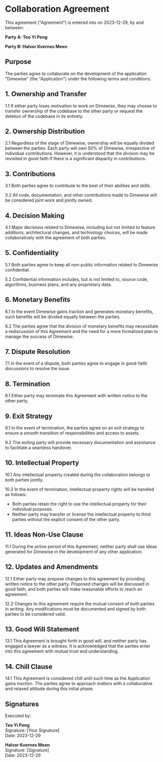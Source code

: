 # Collaboration Agreement

This agreement ("Agreement") is entered into on 2023-12-29, by and between:

**Party A: Teo Yi Peng**

**Party B: Halvor Kvernes Meen**

## Purpose

The parties agree to collaborate on the development of the application "Dimewise" (the "Application") under the following terms and conditions.

## 1. Ownership and Transfer

1.1 If either party loses motivation to work on Dimewise, they may choose to transfer ownership of the codebase to the other party or request the deletion of the codebase in its entirety.

## 2. Ownership Distribution

2.1 Regardless of the stage of Dimewise, ownership will be equally divided between the parties. Each party will own 50% of Dimewise, irrespective of individual contributions. However, it is understood that the division may be revisited in good faith if there is a significant disparity in contributions.

## 3. Contributions

3.1 Both parties agree to contribute to the best of their abilities and skills.

3.2 All code, documentation, and other contributions made to Dimewise will be considered joint work and jointly owned.

## 4. Decision Making

4.1 Major decisions related to Dimewise, including but not limited to feature additions, architectural changes, and technology choices, will be made collaboratively with the agreement of both parties.

## 5. Confidentiality

5.1 Both parties agree to keep all non-public information related to Dimewise confidential.

5.2 Confidential information includes, but is not limited to, source code, algorithms, business plans, and any proprietary data.

## 6. Monetary Benefits

6.1 In the event Dimewise gains traction and generates monetary benefits, such benefits will be divided equally between the parties.

6.2 The parties agree that the division of monetary benefits may necessitate a rediscussion of this Agreement and the need for a more formalized plan to manage the success of Dimewise.

## 7. Dispute Resolution

7.1 In the event of a dispute, both parties agree to engage in good-faith discussions to resolve the issue.

## 8. Termination

8.1 Either party may terminate this Agreement with written notice to the other party.

## 9. Exit Strategy

9.1 In the event of termination, the parties agree on an exit strategy to ensure a smooth transition of responsibilities and access to assets.

9.2 The exiting party will provide necessary documentation and assistance to facilitate a seamless handover.

## 10. Intellectual Property

10.1 Any intellectual property created during the collaboration belongs to both parties jointly.

10.2 In the event of termination, intellectual property rights will be handled as follows:

- Both parties retain the right to use the intellectual property for their individual purposes.
- Neither party may transfer or license the intellectual property to third parties without the explicit consent of the other party.

## 11. Ideas Non-Use Clause

11.1 During the active period of this Agreement, neither party shall use ideas generated for Dimewise in the development of any other application.

## 12. Updates and Amendments

12.1 Either party may propose changes to this agreement by providing written notice to the other party. Proposed changes will be discussed in good faith, and both parties will make reasonable efforts to reach an agreement.

12.2 Changes to this agreement require the mutual consent of both parties in writing. Any modifications must be documented and signed by both parties to be considered valid.

## 13. Good Will Statement

13.1 This Agreement is brought forth in good will, and neither party has engaged a lawyer as a witness. It is acknowledged that the parties enter into this agreement with mutual trust and understanding.

## 14. Chill Clause

14.1 This Agreement is considered chill until such time as the Application gains traction. The parties agree to approach matters with a collaborative and relaxed attitude during this initial phase.

## Signatures

Executed by:

**Teo Yi Peng**  
Signature: [Your Signature]  
Date: 2023-12-29

**Halvor Kvernes Meen**  
Signature: [Signature]  
Date: 2023-12-29
